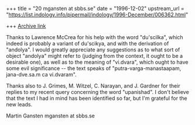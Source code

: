+++
title = "20 mgansten at sbbs.se"
date = "1996-12-02"
upstream_url = "https://list.indology.info/pipermail/indology/1996-December/006362.html"

+++
[Archive link](https://list.indology.info/pipermail/indology/1996-December/006362.html)

Thanks to Lawrence McCrea for his help with the word "du'scilka", which
indeed is probably a variant of du'scikya, and with the derivation of
"andolya". I would greatly appreciate any suggestions as to what sort of
object "andolya" might refer to (judging from the context, it ought to be a
desirable one), as well as to the meaning of "vi.dvara", which ought to have
some evil significance -- the text speaks of "putra-varga-manastaapam,
jana-dve.sa.m ca vi.dvaram".

Thanks also to J. Grimes, M. Witzel, C. Narayan, and J. Gardner for their
replies to my recent query concerning the word "upanishad". I don't believe
that the text I had in mind has been identified so far, but I'm grateful for
the new leads.

Martin Gansten
mgansten at sbbs.se





